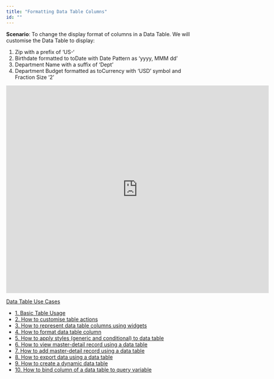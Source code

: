 ```yaml
---
title: "Formatting Data Table Columns"
id: ""
---
```


**Scenario**: To change the display format of columns in a Data Table. We will customise the Data Table to display:

1. Zip with a prefix of ‘US-‘
2. Birthdate formatted to toDate with Date Pattern as ‘yyyy, MMM dd’
3. Department Name with a suffix of ‘Dept’
4. Department Budget formatted as toCurrency with ‘USD’ symbol and Fraction Size ‘2’

<iframe width="708" height="560" src="https://docs.google.com/presentation/d/e/2PACX-1vQBoIoP6HLO3rPgdbmRbwDEWQ_eJ0W24PcjwC8UoeMBIqjG3D3u8sk980v2MHx5zmxIj7ppzHMMaSqb/embed?start=false&amp;loop=false&amp;delayms=3000" frameborder="0" allowfullscreen="allowfullscreen" mozallowfullscreen="mozallowfullscreen" webkitallowfullscreen="webkitallowfullscreen"></iframe>

[Data Table Use Cases](/learn/app-development/widgets/datalive/datatable/data-table-use-cases/)

- [1\. Basic Table Usage](/learn/app-development/widgets/datalive/datatable/data-table-basic-usage/)
- [2\. How to customise table actions](/learn/how-tos/data-table-actions/)
- [3\. How to represent data table columns using widgets](/learn/how-tos/data-table-widget-representations/)
- [4\. How to format data table column](/learn/how-tos/data-table-format-options/)
- [5\. How to apply styles (generic and conditional) to data table](/learn/how-tos/data-table-styling/)
- [6\. How to view master-detail record using a data table](/learn/how-tos/view-master-detail-data-records-using-data-table/)
- [7\. How to add master-detail record using a data table](/learn/how-tos/add-master-detail-records-using-data-table/)
- [8\. How to export data using a data table](/learn/how-tos/export-data-data-table/)
- [9\. How to create a dynamic data table](/learn/how-tos/dynamic-data-tables/)
- [10\. How to bind column of a data table to query variable](/learn/how-tos/data-table-column-bound-query/)
